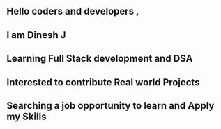 
## Hello coders and developers ,
## I am Dinesh J
## Learning Full Stack development  and DSA
## Interested to contribute Real world Projects
## Searching a job opportunity to learn and Apply my Skills

    
  
  
  
